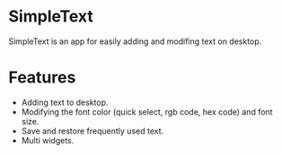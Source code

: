 # SimpleText
SimpleText is an app for easily adding and modifing text on desktop.

# Features
- Adding text to desktop.
- Modifying the font color (quick select, rgb code, hex code) and font size.
- Save and restore frequently used text.
- Multi widgets.